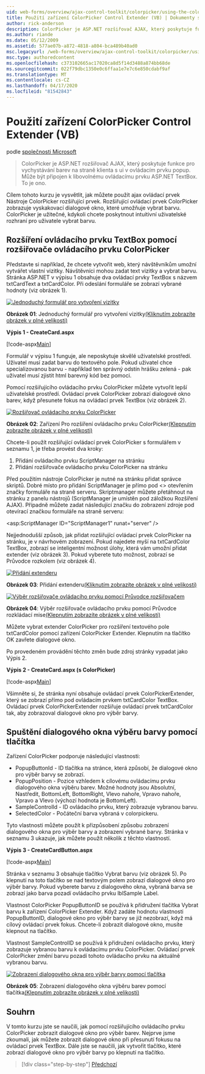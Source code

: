 ```yaml
---
uid: web-forms/overview/ajax-control-toolkit/colorpicker/using-the-colorpicker-control-extender-vb
title: Použití zařízení ColorPicker Control Extender (VB) | Dokumenty společnosti Microsoft
author: rick-anderson
description: ColorPicker je ASP.NET rozšiřovač AJAX, který poskytuje funkce pro vychystávání barev na straně klienta s ui v ovládacím prvku popup. Může být připojen k libovolnému ASP.NET...
ms.author: riande
ms.date: 05/12/2009
ms.assetid: 577ae07b-a872-4818-a804-bca489b40ad0
msc.legacyurl: /web-forms/overview/ajax-control-toolkit/colorpicker/using-the-colorpicker-control-extender-vb
msc.type: authoredcontent
ms.openlocfilehash: c373102665ac17020ca8d5f14d3488a874bb68de
ms.sourcegitcommit: 022f79dbc1350e0c6ffaa1e7e7c6e850cdabf9af
ms.translationtype: MT
ms.contentlocale: cs-CZ
ms.lasthandoff: 04/17/2020
ms.locfileid: "81542843"
---
```

# <a name="using-the-colorpicker-control-extender-vb"></a>Použití zařízení ColorPicker Control Extender (VB)

podle [společnosti Microsoft](https://github.com/microsoft)

> ColorPicker je ASP.NET rozšiřovač AJAX, který poskytuje funkce pro vychystávání barev na straně klienta s ui v ovládacím prvku popup. Může být připojen k libovolnému ovládacímu prvku ASP.NET TextBox. To je ono.

Cílem tohoto kurzu je vysvětlit, jak můžete použít ajax ovládací prvek Nástroje ColorPicker rozšiřující prvek. Rozšiřující ovládací prvek ColorPicker zobrazuje vyskakovací dialogové okno, které umožňuje vybrat barvu. ColorPicker je užitečné, kdykoli chcete poskytnout intuitivní uživatelské rozhraní pro uživatele vybrat barvu.

## <a name="extending-a-textbox-control-with-the-colorpicker-control-extender"></a>Rozšíření ovládacího prvku TextBox pomocí rozšiřovače ovládacího prvku ColorPicker

Představte si například, že chcete vytvořit web, který návštěvníkům umožní vytvářet vlastní vizitky. Návštěvníci mohou zadat text vizitky a vybrat barvu. Stránka ASP.NET v výpisu 1 obsahuje dva ovládací prvky TextBox s názvem txtCardText a txtCardColor. Při odeslání formuláře se zobrazí vybrané hodnoty (viz obrázek 1).

[![Jednoduchý formulář pro vytvoření vizitky](using-the-colorpicker-control-extender-vb/_static/image1.jpg)](using-the-colorpicker-control-extender-vb/_static/image1.png)

**Obrázek 01**: Jednoduchý formulář pro vytvoření vizitky[(Kliknutím zobrazíte obrázek v plné velikosti)](using-the-colorpicker-control-extender-vb/_static/image2.png)

**Výpis 1 - CreateCard.aspx**

[!code-aspx[Main](using-the-colorpicker-control-extender-vb/samples/sample1.aspx)]

Formulář v výpisu 1 funguje, ale neposkytuje skvělé uživatelské prostředí. Uživatel musí zadat barvu do textového pole. Pokud uživatel chce specializovanou barvu - například ten správný odstín hrášku zelená - pak uživatel musí zjistit html barevný kód bez pomoci.

Pomocí rozšiřujícího ovládacího prvku ColorPicker můžete vytvořit lepší uživatelské prostředí. Ovládací prvek ColorPicker zobrazí dialogové okno barev, když přesunete fokus na ovládací prvek TextBox (viz obrázek 2).

[![Rozšiřovač ovládacího prvku ColorPicker](using-the-colorpicker-control-extender-vb/_static/image2.jpg)](using-the-colorpicker-control-extender-vb/_static/image3.png)

**Obrázek 02**: Zařízení Pro rozšíření ovládacího prvku ColorPicker[(Klepnutím zobrazíte obrázek v plné velikosti)](using-the-colorpicker-control-extender-vb/_static/image4.png)

Chcete-li použít rozšiřující ovládací prvek ColorPicker s formulářem v seznamu 1, je třeba provést dva kroky:

1. Přidání ovládacího prvku ScriptManager na stránku
2. Přidání rozšiřovače ovládacího prvku ColorPicker na stránku

Před použitím nástroje ColorPicker je nutné na stránku přidat správce skriptů. Dobré místo pro přidání ScriptManager je přímo pod &lt;&gt; otevřením značky formuláře na straně serveru. Skriptmanager můžete přetáhnout na stránku z panelu nástrojů (ScriptManager je umístěn pod záložkou Rozšíření AJAX). Případně můžete zadat následující značku do zobrazení zdroje pod otevírací značkou formuláře na straně serveru:

&lt;asp:ScriptManager ID="ScriptManager1" runat="server" /&gt;

Nejjednodušší způsob, jak přidat rozšiřující ovládací prvek ColorPicker na stránku, je v návrhovém zobrazení. Pokud najedete myší na txtCardColor TextBox, zobrazí se inteligentní možnost úlohy, která vám umožní přidat extender (viz obrázek 3). Pokud vyberete tuto možnost, zobrazí se Průvodce rozkolem (viz obrázek 4).

[![Přidání extenderu](using-the-colorpicker-control-extender-vb/_static/image3.jpg)](using-the-colorpicker-control-extender-vb/_static/image5.png)

**Obrázek 03**: Přidání extenderu[(Kliknutím zobrazíte obrázek v plné velikosti)](using-the-colorpicker-control-extender-vb/_static/image6.png)

[![Výběr rozšiřovače ovládacího prvku pomocí Průvodce rozšiřovačem](using-the-colorpicker-control-extender-vb/_static/image4.jpg)](using-the-colorpicker-control-extender-vb/_static/image7.png)

**Obrázek 04**: Výběr rozšiřovače ovládacího prvku pomocí Průvodce rozkládací mise[(Klepnutím zobrazíte obrázek v plné velikosti)](using-the-colorpicker-control-extender-vb/_static/image8.png)

Můžete vybrat extender ColorPicker pro rozšíření textového pole txtCardColor pomocí zařízení ColorPicker Extender. Klepnutím na tlačítko OK zavřete dialogové okno.

Po provedeném provádění těchto změn bude zdroj stránky vypadat jako Výpis 2.

**Výpis 2 - CreateCard.aspx (s ColorPicker)**

[!code-aspx[Main](using-the-colorpicker-control-extender-vb/samples/sample2.aspx)]

Všimněte si, že stránka nyní obsahuje ovládací prvek ColorPickerExtender, který se zobrazí přímo pod ovládacím prvkem txtCardColor TextBox. Ovládací prvek ColorPickerExtender rozšiřuje ovládací prvek txtCardColor tak, aby zobrazoval dialogové okno pro výběr barvy.

## <a name="using-a-button-to-launch-the-color-picker-dialog"></a>Spuštění dialogového okna výběru barvy pomocí tlačítka

Zařízení ColorPicker podporuje následující vlastnosti:

- PopupButtonId - ID tlačítka na stránce, která způsobí, že dialogové okno pro výběr barvy se zobrazí.
- PopupPosition - Pozice vzhledem k cílovému ovládacímu prvku dialogového okna výběru barev. Možné hodnoty jsou Absolutní, Nastředit, BottomLeft, BottomRight, Vlevo nahoře, Vpravo nahoře, Vpravo a Vlevo (výchozí hodnota je BottomLeft).
- SampleControlId - ID ovládacího prvku, který zobrazuje vybranou barvu.
- SelectedColor - Počáteční barva vybraná v colorpickeru.

Tyto vlastnosti můžete použít k přizpůsobení způsobu zobrazení dialogového okna pro výběr barvy a zobrazení vybrané barvy. Stránka v seznamu 3 ukazuje, jak můžete použít několik z těchto vlastností.

**Výpis 3 - CreateCardButton.aspx**

[!code-aspx[Main](using-the-colorpicker-control-extender-vb/samples/sample3.aspx)]

Stránka v seznamu 3 obsahuje tlačítko Vybrat barvu (viz obrázek 5). Po klepnutí na toto tlačítko se nad textovým polem zobrazí dialogové okno pro výběr barvy. Pokud vyberete barvu z dialogového okna, vybraná barva se zobrazí jako barva pozadí ovládacího prvku lblSample Label.

Vlastnost ColorPicker PopupButtonID se používá k přidružení tlačítka Vybrat barvu k zařízení ColorPicker Extender. Když zadáte hodnotu vlastnosti PopupButtonID, dialogové okno pro výběr barvy se již nezobrazí, když má cílový ovládací prvek fokus. Chcete-li zobrazit dialogové okno, musíte klepnout na tlačítko.

Vlastnost SampleControlID se používá k přidružení ovládacího prvku, který zobrazuje vybranou barvu k ovládacímu prvku ColorPicker. Ovládací prvek ColorPicker změní barvu pozadí tohoto ovládacího prvku na aktuálně vybranou barvu.

[![Zobrazení dialogového okna pro výběr barvy pomocí tlačítka](using-the-colorpicker-control-extender-vb/_static/image5.jpg)](using-the-colorpicker-control-extender-vb/_static/image9.png)

**Obrázek 05**: Zobrazení dialogového okna výběru barev pomocí tlačítka[(Klepnutím zobrazíte obrázek v plné velikosti)](using-the-colorpicker-control-extender-vb/_static/image10.png)

## <a name="summary"></a>Souhrn

V tomto kurzu jste se naučili, jak pomocí rozšiřujícího ovládacího prvku ColorPicker zobrazit dialogové okno pro výběr barev. Nejprve jsme zkoumali, jak můžete zobrazit dialogové okno při přesunutí fokusu na ovládací prvek TextBox. Dále jste se naučili, jak vytvořit tlačítko, které zobrazí dialogové okno pro výběr barvy po klepnutí na tlačítko.

> [!div class="step-by-step"]
> [Předchozí](using-the-colorpicker-control-extender-cs.md)
